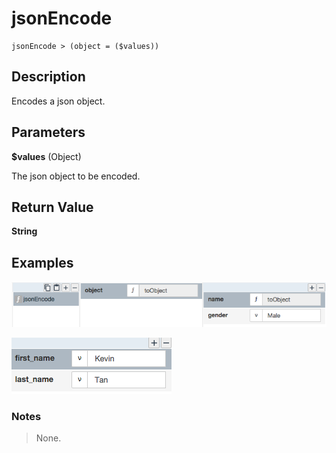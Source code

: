 # jsonEncode

	jsonEncode > (object = ($values))

## Description

Encodes a json object.

## Parameters

**$values** (Object)

The json object to be encoded.

## Return Value

**String**

## Examples

![](jsonEncode1.png?raw=true)

![](jsonEncode2.png?raw=true)

### Notes
> None.
